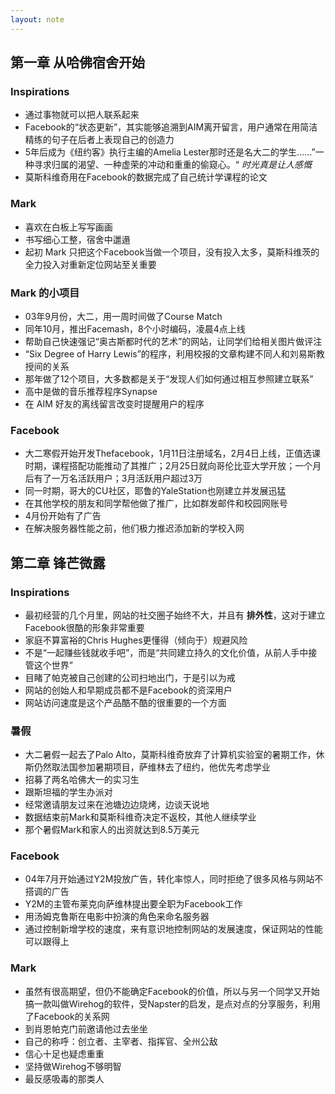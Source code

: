 ```yaml
---
layout: note
---
```


## 第一章 从哈佛宿舍开始

### Inspirations
- 通过事物就可以把人联系起来
- Facebook的“状态更新”，其实能够追溯到AIM离开留言，用户通常在用简洁精练的句子在后者上表现自己的创造力
- 5年后成为《纽约客》执行主编的Amelia Lester那时还是名大二的学生……”一种寻求归属的渴望、一种虚荣的冲动和重重的偷窥心。“ *时光真是让人感慨*
- 莫斯科维奇用在Facebook的数据完成了自己统计学课程的论文

### Mark
- 喜欢在白板上写写画画
- 书写细心工整，宿舍中邋遢
- 起初 Mark 只把这个Facebook当做一个项目，没有投入太多，莫斯科维茨的全力投入对重新定位网站至关重要

### Mark 的小项目
- 03年9月份，大二，用一周时间做了Course Match
- 同年10月，推出Facemash，8个小时编码，凌晨4点上线
- 帮助自己快速强记“奥古斯都时代的艺术”的网站，让同学们给相关图片做评注
- “Six Degree of Harry Lewis”的程序，利用校报的文章构建不同人和刘易斯教授间的关系
- 那年做了12个项目，大多数都是关于“发现人们如何通过相互参照建立联系”
- 高中是做的音乐推荐程序Synapse
- 在 AIM 好友的离线留言改变时提醒用户的程序

### Facebook
- 大二寒假开始开发Thefacebook，1月11日注册域名，2月4日上线，正值选课时期，课程搭配功能推动了其推广；2月25日就向哥伦比亚大学开放；一个月后有了一万名活跃用户；3月活跃用户超过3万
- 同一时期，哥大的CU社区，耶鲁的YaleStation也刚建立并发展迅猛
- 在其他学校的朋友和同学帮他做了推广，比如群发邮件和校园网账号
- 4月份开始有了广告
- 在解决服务器性能之前，他们极力推迟添加新的学校入网

## 第二章 锋芒微露

### Inspirations
- 最初经营的几个月里，网站的社交圈子始终不大，并且有 **排外性**，这对于建立Facebook很酷的形象非常重要
- 家庭不算富裕的Chris Hughes更懂得（倾向于）规避风险
- 不是“一起赚些钱就收手吧”，而是“共同建立持久的文化价值，从前人手中接管这个世界”
- 目睹了帕克被自己创建的公司扫地出门，于是引以为戒
- 网站的创始人和早期成员都不是Facebook的资深用户
- 网站访问速度是这个产品酷不酷的很重要的一个方面

### 暑假
- 大二暑假一起去了Palo Alto，莫斯科维奇放弃了计算机实验室的暑期工作，休斯仍然取法国参加暑期项目，萨维林去了纽约，他优先考虑学业
- 招募了两名哈佛大一的实习生
- 跟斯坦福的学生办派对
- 经常邀请朋友过来在池塘边边烧烤，边谈天说地
- 数据结束前Mark和莫斯科维奇决定不返校，其他人继续学业
- 那个暑假Mark和家人的出资就达到8.5万美元

### Facebook
- 04年7月开始通过Y2M投放广告，转化率惊人，同时拒绝了很多风格与网站不搭调的广告
- Y2M的主管布莱克向萨维林提出要全职为Facebook工作
- 用汤姆克鲁斯在电影中扮演的角色来命名服务器
- 通过控制新增学校的速度，来有意识地控制网站的发展速度，保证网站的性能可以跟得上

### Mark
- 虽然有很高期望，但仍不能确定Facebook的价值，所以与另一个同学又开始搞一款叫做Wirehog的软件，受Napster的启发，是点对点的分享服务，利用了Facebook的关系网
- 到肖恩帕克门前邀请他过去坐坐
- 自己的称呼：创立者、主宰者、指挥官、全州公敌
- 信心十足也疑虑重重
- 坚持做Wirehog不够明智
- 最反感吸毒的那类人
